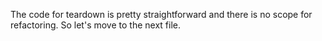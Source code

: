 The code for teardown is pretty straightforward and there is no scope for
refactoring. So let's move to the next file.